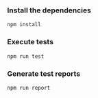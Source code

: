 ### Install the dependencies
```
npm install
```

### Execute tests
```
npm run test
```

### Generate test reports
```
npm run report
```